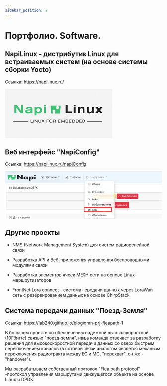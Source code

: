 ```yaml
---
sidebar_position: 2
---
```


# Портфолио. Software.

## NapiLinux - дистрибутив Linux для встраиваемых систем (на основе системы сборки Yocto)

Ссылка: https://napilinux.ru/

![NapiLinuxLogo](img1/logo-w.png)

## Веб интерфейс "NapiConfig" 

Ссылка: https://napilinux.ru/napiConfig

![](img1/napiconf1.png)

  
##  Другие проекты

- NMS (Network Management System) для систем радиорелейной связи

- Разработка API и Веб-приложения управления беспроводными модулями связи

- Разработка элементов ячеек MESH сети на основе Linux-маршрутизаторов

- FrontNet Lora connect - система передачи данных через LoraWan сеть с резервированием данных на основе ChirpStack

## Система передачи данных "Поезд-Земля"

Ссылка: https://lab240.github.io/blog/dmn-prj-fleapath-1

В большом проекте по обеспечению надежной высокоскоростной (10Гбит\с) связью "поезд-земля", наша команда отвечает за разработку решения для высокоскоростной передачи данных со сверх быстрым переключением каналов (в сотовой связи аналогом является механизм переключения радиотракта между БС и МС, "перехват", он же - "handover").

Мы разрабатываем собственный протокол "Flea path protocol" -протокол управления маршрутами движущегося объекта на основе Linux и DPDK. 

